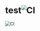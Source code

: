 # test![CI](https://github.com/sai-mohith/test/workflows/CI/badge.svg)
![CI](https://github.com/sai-mohith/test/workflows/CI/badge.svg)
